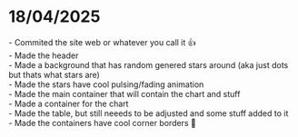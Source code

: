 <h1 style="font-weight: bold"> 18/04/2025 </h1>
- Commited the site web or whatever you call it 👍<br>
- Made the header<br>
- Made a background that has random genered stars around (aka just dots but thats what stars are)<br>
- Made the stars have cool pulsing/fading animation<br>
- Made the main container that will contain the chart and stuff<br>
- Made a container for the chart<br>
- Made the table, but still neeeds to be adjusted and some stuff added to it<br>
- Made the containers have cool corner borders 💯<br>
